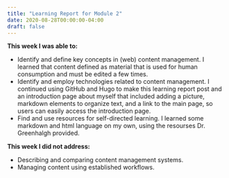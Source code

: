 ```yaml
---
title: "Learning Report for Module 2"
date: 2020-08-28T00:00:00-04:00
draft: false
---
```


**This week I was able to:**
+ Identify and define key concepts in (web) content management. I learned that content defined as material that is used for human consumption and must be edited a few times.
+ Identify and employ technologies related to content management. I continued using GitHub and Hugo to make this learning report post and an introduction page about myself that included adding a picture, markdown elements to organize text, and a link to the main page, so users can easily access the introduction page.
+ Find and use resources for self-directed learning. I learned some markdown and html language on my own, using the resourses Dr. Greenhalgh provided.


**This week I did not address:**
+ Describing and comparing content management systems.
+ Managing content using established workflows.
